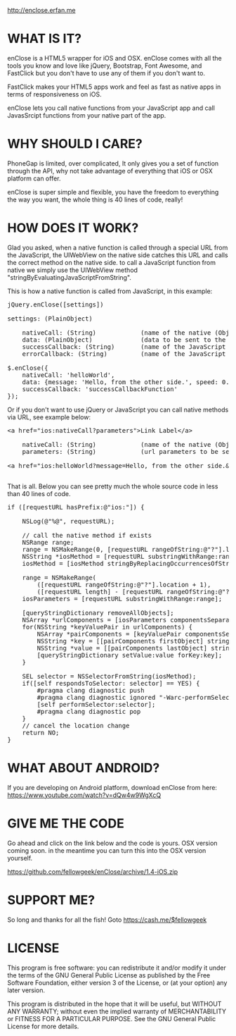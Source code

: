 http://enclose.erfan.me

# WHAT IS IT?
enClose is a HTML5 wrapper for iOS and OSX. enClose comes with all the tools you know and love like jQuery, Bootstrap, Font Awesome, and FastClick but you don't have to use any of them if you don't want to.

FastClick makes your HTML5 apps work and feel as fast as native apps in terms of responsiveness on iOS.

enClose lets you call native functions from your JavaScript app and call JavasSrcipt functions from your native part of the app.

# WHY SHOULD I CARE?
PhoneGap is limited, over complicated, It only gives you a set of function through the API, why not take advantage of everything that iOS or OSX platform can offer.

enClose is super simple and flexible, you have the freedom to everything the way you want, the whole thing is 40 lines of code, really!

# HOW DOES IT WORK?
Glad you asked, when a native function is called through a special URL from the JavaScript, the UIWebView on the native side catches this URL and calls the correct method on the native side. to call a JavaScript function from native we simply use the UIWebView method "stringByEvaluatingJavaScriptFromString".

This is how a native function is called from JavaScript, in this example:

<pre>
jQuery.enClose([settings])

settings: (PlainObject)

	nativeCall: (String)			(name of the native (Objective-C) method)
	data: (PlainObject)				(data to be sent to the native (Objective-C) method)
	successCallback: (String)		(name of the JavaScript callback function to be called on success)
	errorCallback: (String)			(name of the JavaScript callback function to be called on error)

$.enClose({
	nativeCall: 'helloWorld',
	data: {message: 'Hello, from the other side.', speed: 0.5},
	successCallback: 'successCallbackFunction'
});
</pre>

Or if you don't want to use jQuery or JavaScript you can call native methods via URL, see example below:

<pre>
&lt;a href="ios:nativeCall?parameters"&gt;Link Label&lt;/a&gt;

	nativeCall: (String)			(name of the native (Objective-C) method)
	parameters: (String)			(url parameters to be sent to the native (Objective-C) method)

&lt;a href="ios:helloWorld?message=Hello, from the other side.&speed=0.5&successCallback=successCallbackFunction"&gt;Hello World&lt;/a&gt;

</pre>

That is all. Below you can see pretty much the whole source code in less than 40 lines of code.

<pre>
if ([requestURL hasPrefix:@"ios:"]) {

    NSLog(@"%@", requestURL);

    // call the native method if exists
    NSRange range;
    range = NSMakeRange(0, [requestURL rangeOfString:@"?"].location);
    NSString *iosMethod = [requestURL substringWithRange:range];
    iosMethod = [iosMethod stringByReplacingOccurrencesOfString:@"ios:" withString: @""];

    range = NSMakeRange(
    	([requestURL rangeOfString:@"?"].location + 1),
    	([requestURL length] - [requestURL rangeOfString:@"?"].location) - 1);
    iosParameters = [requestURL substringWithRange:range];

    [queryStringDictionary removeAllObjects];
    NSArray *urlComponents = [iosParameters componentsSeparatedByString:@"&"];
    for(NSString *keyValuePair in urlComponents) {
        NSArray *pairComponents = [keyValuePair componentsSeparatedByString:@"="];
        NSString *key = [[pairComponents firstObject] stringByRemovingPercentEncoding];
        NSString *value = [[pairComponents lastObject] stringByRemovingPercentEncoding];
        [queryStringDictionary setValue:value forKey:key];
    }

    SEL selector = NSSelectorFromString(iosMethod);
    if([self respondsToSelector: selector] == YES) {
        #pragma clang diagnostic push
        #pragma clang diagnostic ignored "-Warc-performSelector-leaks"
        [self performSelector:selector];
        #pragma clang diagnostic pop
    }
    // cancel the location change
    return NO;
}
</pre>

# WHAT ABOUT ANDROID?
If you are developing on Android platform, download enClose from here: https://www.youtube.com/watch?v=dQw4w9WgXcQ


# GIVE ME THE CODE
Go ahead and click on the link below and the code is yours. OSX version coming soon. in the meantime you can turn this into the OSX version yourself.

https://github.com/fellowgeek/enClose/archive/1.4-iOS.zip

# SUPPORT ME?
So long and thanks for all the fish!
Goto https://cash.me/$fellowgeek

# LICENSE
This program is free software: you can redistribute it and/or modify it under the terms of the GNU General Public License as published by the Free Software Foundation, either version 3 of the License, or (at your option) any later version.

This program is distributed in the hope that it will be useful, but WITHOUT ANY WARRANTY; without even the implied warranty of MERCHANTABILITY or FITNESS FOR A PARTICULAR PURPOSE. See the GNU General Public License for more details.
